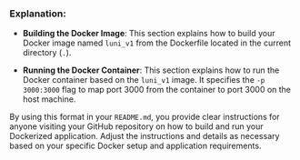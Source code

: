 
### Explanation:

- **Building the Docker Image**: This section explains how to build your Docker image named `luni_v1` from the Dockerfile located in the current directory (`.`).

- **Running the Docker Container**: This section explains how to run the Docker container based on the `luni_v1` image. It specifies the `-p 3000:3000` flag to map port 3000 from the container to port 3000 on the host machine.

By using this format in your `README.md`, you provide clear instructions for anyone visiting your GitHub repository on how to build and run your Dockerized application. Adjust the instructions and details as necessary based on your specific Docker setup and application requirements.
